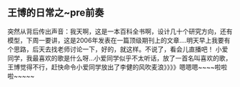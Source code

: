 王博的日常之~pre前奏
--------------------
突然从背后传出声音：我天啊，这是一本百科全书啊，设计几十个研究方向，还有模型，下周一要讲，这是2006年发表在一篇顶级期刊上的文章….明天早上我要有个思路，后天去找老师讨论一下，好的，就这样。不说了，看会儿直播吧！  小爱同学，我最喜欢的歌是什么呀…小爱同学似乎不太听话，放了一首名叫喜欢的歌，王博觉得不行，赶快命令小爱同学放出了李健的风吹麦浪》》》》嗯嗯嗯~~~~啦啦啦~~~~~
